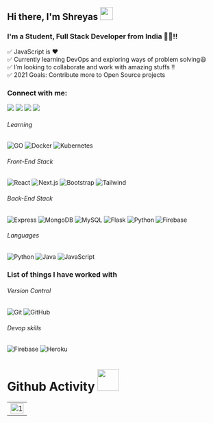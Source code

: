 ## Hi there, I'm Shreyas <img src="https://raw.githubusercontent.com/MartinHeinz/MartinHeinz/master/wave.gif" width="30px"> 

### I'm a Student, Full Stack Developer from India 👨‍💻!!

✅ JavaScript is ❤ <br/>
✅ Currently learning DevOps and exploring ways of problem solving😃 <br/>
✅ I’m looking to collaborate and work with amazing stuffs !! <br/>
✅ 2021 Goals: Contribute more to Open Source projects <br/>

### Connect with me:

[<img src="https://img.shields.io/badge/twitter-%231DA1F2.svg?&style=for-the-badge&logo=twitter&logoColor=white" />](https://twitter.com/shreyas__19/)
[<img src="https://img.shields.io/badge/linkedin-%230077B5.svg?&style=for-the-badge&logo=linkedin&logoColor=white" />](https://www.linkedin.com/in/shreyas-shettigar-0a695a1a0/)
[<img src = "https://img.shields.io/badge/instagram-%23E4405F.svg?&style=for-the-badge&logo=instagram&logoColor=white">](https://www.instagram.com/shreyas__19/")
[<img src ="https://img.shields.io/badge/Email-Here-%23E4405F.svg?&style=for-the-badge&logo=&logoColor=white%22">](mailto:shreyasshettigar34@gmail.com@gmail.com)

###### Learning
![GO](https://img.shields.io/badge/-GO-black?style=flat-square&logo=Go)
![Docker](https://img.shields.io/badge/-Docker-181717?style=flat-square&logo=docker)
![Kubernetes](https://img.shields.io/badge/-Kubernetes-00d1b2?style=flat-square&logo=kubernetes)


###### Front-End Stack

![React](https://img.shields.io/badge/-React-black?style=flat-square&logo=react)
![Next.js](https://img.shields.io/badge/-Next-black?style=flat-square&logo=Next.js)
![Bootstrap](https://img.shields.io/badge/-Bootstrap-563D7C?style=flat-square&logo=bootstrap)
![Tailwind](https://img.shields.io/badge/-Tailwind-blue?style=flat-square&logo=tailwind)

###### Back-End Stack

![Express](https://img.shields.io/badge/-Express-black?style=flat-square&logo=Node.js)
![MongoDB](https://img.shields.io/badge/-MongoDB-black?style=flat-square&logo=mongodb)
![MySQL](https://img.shields.io/badge/-MySQL-black?style=flat-square&logo=mysql)
![Flask](https://img.shields.io/badge/-Flask-black?style=flat-square&logo=flask)
![Python](https://img.shields.io/badge/-Python-black?style=flat-square&logo=python)
![Firebase](https://img.shields.io/badge/-Firebase-00599C?style=flat-square&logo=Firebase)


###### Languages

![Python](https://img.shields.io/badge/-python-black?style=flat-square&logo=python)
![Java](https://img.shields.io/badge/-java-E34A86?style=flat-square&logo=java)
![JavaScript](https://img.shields.io/badge/-JavaScript-black?style=flat-square&logo=javascript)


### List of things I have worked with

###### Version Control

![Git](https://img.shields.io/badge/-Git-black?style=flat-square&logo=git)
![GitHub](https://img.shields.io/badge/-GitHub-181717?style=flat-square&logo=github)

###### Devop skills

![Firebase](https://img.shields.io/badge/-Firebase-00599C?style=flat-square&logo=Firebase)
![Heroku](https://img.shields.io/badge/-Heroku-79589F?style=flat-square&logo=heroku)


# Github Activity <img src="https://i.pinimg.com/originals/e5/93/ab/e593ab0589d5f1b389e4dfbcce2bce20.gif" width="50">


<table>
  <tr>
    <td><img src="https://github-readme-stats.vercel.app/api?username=shreyas1925&theme=highcontrast&show_icons=true"  display=block width=100% height=auto  alt="1" ></td>
</tr>
</table>




